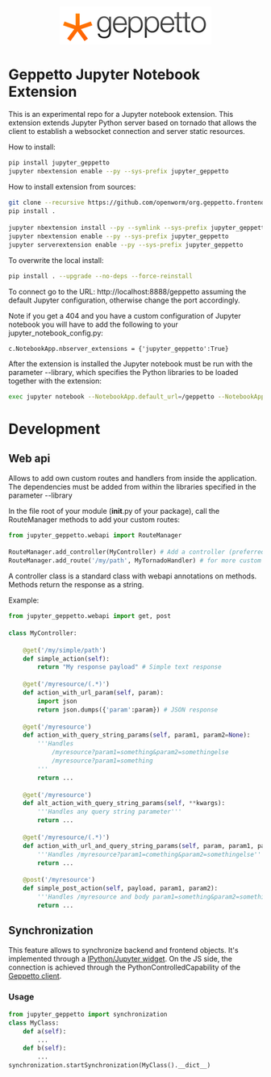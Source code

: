 <p align="center">
  <img src="https://github.com/tarelli/bucket/raw/master/geppetto%20logo.png" alt="Geppetto logo"/>
</p>

# Geppetto Jupyter Notebook Extension
This is an experimental repo for a Jupyter notebook extension. This extension extends Jupyter Python server based on tornado that allows the client to establish a websocket connection and server static resources.

How to install:
```bash
pip install jupyter_geppetto
jupyter nbextension enable --py --sys-prefix jupyter_geppetto
```

How to install extension from sources:
```bash
git clone --recursive https://github.com/openworm/org.geppetto.frontend.jupyter.git
pip install .

jupyter nbextension install --py --symlink --sys-prefix jupyter_geppetto
jupyter nbextension enable --py --sys-prefix jupyter_geppetto
jupyter serverextension enable --py --sys-prefix jupyter_geppetto
```
To overwrite the local install:
```bash
pip install . --upgrade --no-deps --force-reinstall
```

To connect go to the URL:
http://localhost:8888/geppetto
assuming the default Jupyter configuration, otherwise change the port accordingly.

Note if you get a 404 and you have a custom configuration of Jupyter notebook you will have to add the following to your jupyter_notebook_config.py:
```
c.NotebookApp.nbserver_extensions = {'jupyter_geppetto':True}
```

After the extension is installed the Jupyter notebook must be run with the parameter --library, which specifies the 
Python libraries to be loaded together with the extension:
```bash
exec jupyter notebook --NotebookApp.default_url=/geppetto --NotebookApp.token='' --library=nwb_explore
```


# Development 
## Web api
Allows to add own custom routes and handlers from inside the application.
The dependencies must be added from within the libraries specified in the parameter --library

In the file root of your module (__init__.py of your package), call the RouteManager methods to add your custom routes:
```python
from jupyter_geppetto.webapi import RouteManager

RouteManager.add_controller(MyController) # Add a controller (preferred way for http requests)
RouteManager.add_route('/my/path', MyTornadoHandler) # for more custom control
```

A controller class is a standard class with webapi annotations on methods.
Methods return the response as a string.

Example:
```python
from jupyter_geppetto.webapi import get, post

class MyController:

    @get('/my/simple/path')
    def simple_action(self):
        return "My response payload" # Simple text response

    @get('/myresource/(.*)')
    def action_with_url_param(self, param):
        import json
        return json.dumps({'param':param}) # JSON response
    
    @get('/myresource')
    def action_with_query_string_params(self, param1, param2=None):
        '''Handles 
            /myresource?param1=something&param2=somethingelse
            /myresource?param1=something
        '''
        return ...   
    
    @get('/myresource')
    def alt_action_with_query_string_params(self, **kwargs):
        '''Handles any query string parameter'''
        return ...   
        
    @get('/myresource/(.*)')
    def action_with_url_and_query_string_params(self, param, param1, param2):
        '''Handles /myresource?param1=comething&param2=somethingelse'''
        return ... 
        
    @post('/myresource')
    def simple_post_action(self, payload, param1, param2):
        '''Handles /myresource and body param1=something&param2=somethingelse'''
        return ... 
```
## Synchronization
This feature allows to synchronize backend and frontend objects.
It's implemented through a [IPython/Jupyter widget](https://ipywidgets.readthedocs.io/en/stable/examples/Widget%20Basics.html).
On the JS side, the connection is achieved through the PythonControlledCapability of the [Geppetto client](https://github.com/openworm/geppetto-client/).

 
### Usage
```python
from jupyter_geppetto import synchronization
class MyClass:
    def a(self):
        ...
    def b(self):
        ...
synchronization.startSynchronization(MyClass().__dict__)

```
